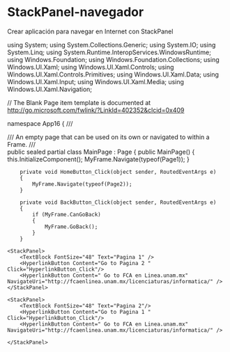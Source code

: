 # StackPanel-navegador
Crear aplicación para navegar en Internet con StackPanel


using System;
using System.Collections.Generic;
using System.IO;
using System.Linq;
using System.Runtime.InteropServices.WindowsRuntime;
using Windows.Foundation;
using Windows.Foundation.Collections;
using Windows.UI.Xaml;
using Windows.UI.Xaml.Controls;
using Windows.UI.Xaml.Controls.Primitives;
using Windows.UI.Xaml.Data;
using Windows.UI.Xaml.Input;
using Windows.UI.Xaml.Media;
using Windows.UI.Xaml.Navigation;

// The Blank Page item template is documented at http://go.microsoft.com/fwlink/?LinkId=402352&clcid=0x409

namespace App16
{
    /// <summary>
    /// An empty page that can be used on its own or navigated to within a Frame.
    /// </summary>
    public sealed partial class MainPage : Page
    {
        public MainPage()
        {
            this.InitializeComponent();
            MyFrame.Navigate(typeof(Page1));
        }

        private void HomeButton_Click(object sender, RoutedEventArgs e)
        {
            MyFrame.Navigate(typeof(Page2));
        }

        private void BackButton_Click(object sender, RoutedEventArgs e)
        {
            if (MyFrame.CanGoBack)
            {
                MyFrame.GoBack();
            }
        }






<Page
    x:Class="App16.Page1"
    xmlns="http://schemas.microsoft.com/winfx/2006/xaml/presentation"
    xmlns:x="http://schemas.microsoft.com/winfx/2006/xaml"
    xmlns:local="using:App16"
    xmlns:d="http://schemas.microsoft.com/expression/blend/2008"
    xmlns:mc="http://schemas.openxmlformats.org/markup-compatibility/2006"
    mc:Ignorable="d">

    <StackPanel>
        <TextBlock FontSize="48" Text="Pagina 1" />
        <HyperlinkButton Content="Go to Pagina 2 " Click="HyperlinkButton_Click"/>
        <HyperlinkButton Content=" Go to FCA en Linea.unam.mx" NavigateUri="http://fcaenlinea.unam.mx/licenciaturas/informatica/" />
    </StackPanel>
</Page>






<Page
    x:Class="App16.Page2"
    xmlns="http://schemas.microsoft.com/winfx/2006/xaml/presentation"
    xmlns:x="http://schemas.microsoft.com/winfx/2006/xaml"
    xmlns:local="using:App16"
    xmlns:d="http://schemas.microsoft.com/expression/blend/2008"
    xmlns:mc="http://schemas.openxmlformats.org/markup-compatibility/2006"
    mc:Ignorable="d">

    <StackPanel>
        <TextBlock FontSize="48" Text="Pagina 2"/>
        <HyperlinkButton Content="Go to Pagina 1 " Click="HyperlinkButton_Click"/>
        <HyperlinkButton Content=" Go to FCA en Linea.unam.mx" NavigateUri="http://fcaenlinea.unam.mx/licenciaturas/informatica/" />

    </StackPanel>
</Page>
